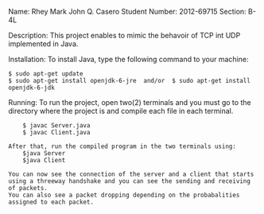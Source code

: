 Name: Rhey Mark John Q. Casero
Student Number: 2012-69715
Section: B-4L

Description:
	This project enables to mimic the behavoir of TCP int UDP implemented in Java.
	
Installation:
	To install Java, type the following command to your machine:
	
	$ sudo apt-get update
	$ sudo apt-get install openjdk-6-jre  and/or  $ sudo apt-get install openjdk-6-jdk
	
Running:
	To run the project, open two(2) terminals and you must go to the directory where the project is and compile each file in each terminal.
		
		$ javac Server.java
		$ javac Client.java
		
	After that, run the compiled program in the two terminals using:
		$java Server
		$java Client
		
	You can now see the connection of the server and a client that starts using a threeway handshake and you can see the sending and receiving of packets.
	You can also see a packet dropping depending on the probabalities assigned to each packet.